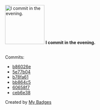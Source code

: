 <img src="https://github.com/my-badges/my-badges/blob/master/src/all-badges/time-of-commit/evening-commits.png?raw=true" alt="I commit in the evening." title="I commit in the evening." width="128">
<strong>I commit in the evening.</strong>
<br><br>

Commits:

- <a href="https://github.com/prometheus1987/OSScripts/commit/b86026efb001f675c2fc91c7b7e20afc747dfabb">b86026e</a>
- <a href="https://github.com/prometheus1987/OSScripts/commit/5e77b04e494d221cd9d4e2f1ed7db714a8eafba0">5e77b04</a>
- <a href="https://github.com/prometheus1987/prometheus1987.github.io/commit/b78fa6124f207f2d889bcc22b31a6ecefea92c93">b78fa61</a>
- <a href="https://github.com/prometheus1987/prometheus1987.github.io/commit/bb864c5c348de40fefc5c0e25fc16301ab3c09d7">bb864c5</a>
- <a href="https://github.com/prometheus1987/Space/commit/60658f7e3e439cc23595847596a8e64025135040">60658f7</a>
- <a href="https://github.com/prometheus1987/Space/commit/ceb6e38d6f4c3ef5dc69ba17baef22e0d6a50d06">ceb6e38</a>


Created by <a href="https://github.com/my-badges/my-badges">My Badges</a>
